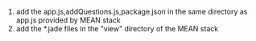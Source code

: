 1. add the app.js,addQuestions.js,package.json in the same directory as app.js provided by MEAN stack
2. add the *.jade files in the "view" directory of the MEAN stack
